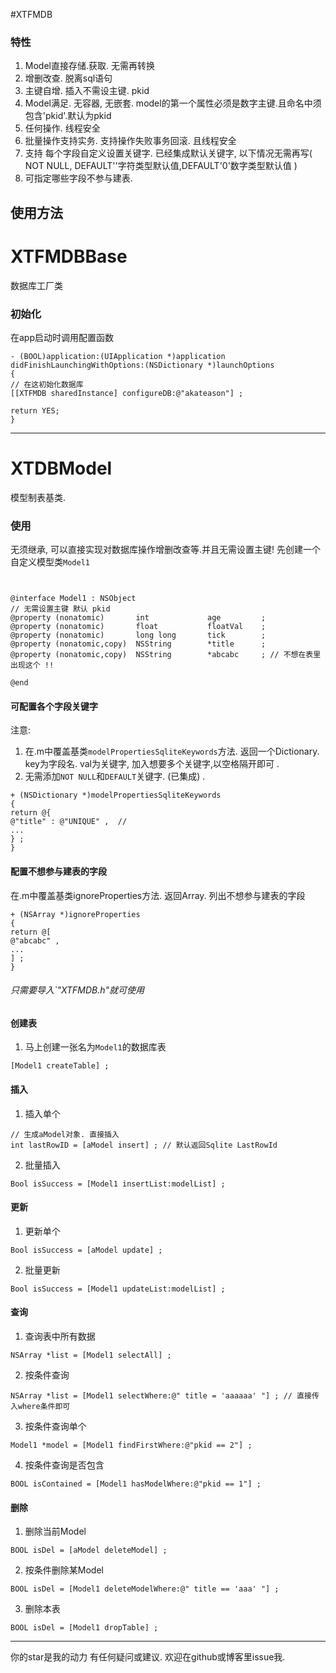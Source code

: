

#XTFMDB

### 特性
1. Model直接存储.获取. 无需再转换
2. 增删改查. 脱离sql语句
3. 主键自增. 插入不需设主键. pkid
4. Model满足. 无容器, 无嵌套. model的第一个属性必须是数字主键.且命名中须包含'pkid'.默认为pkid
5. 任何操作. 线程安全
6. 批量操作支持实务. 支持操作失败事务回滚. 且线程安全
7. 支持 每个字段自定义设置关键字. 已经集成默认关键字, 以下情况无需再写( NOT NULL, DEFAULT''字符类型默认值,DEFAULT'0'数字类型默认值 )
8. 可指定哪些字段不参与建表.

## 使用方法
# XTFMDBBase
数据库工厂类
### 初始化
在app启动时调用配置函数
```
- (BOOL)application:(UIApplication *)application didFinishLaunchingWithOptions:(NSDictionary *)launchOptions
{
// 在这初始化数据库
[[XTFMDB sharedInstance] configureDB:@"akateason"] ;

return YES;
}

```

---

# XTDBModel
模型制表基类.
### 使用
无须继承, 可以直接实现对数据库操作增删改查等.并且无需设置主键!
先创建一个自定义模型类`Model1`
```


@interface Model1 : NSObject
// 无需设置主键 默认 pkid
@property (nonatomic)       int             age         ;
@property (nonatomic)       float           floatVal    ;
@property (nonatomic)       long long       tick        ;
@property (nonatomic,copy)  NSString        *title      ;
@property (nonatomic,copy)  NSString        *abcabc     ; // 不想在表里出现这个 !!

@end

```
#### 可配置各个字段关键字
注意:
1. 在.m中覆盖基类`modelPropertiesSqliteKeywords`方法. 返回一个Dictionary. key为字段名. val为关键字, 加入想要多个关键字,以空格隔开即可 .
2. 无需添加`NOT NULL`和`DEFAULT`关键字. (已集成) .

```
+ (NSDictionary *)modelPropertiesSqliteKeywords
{
return @{
@"title" : @"UNIQUE" ,  // 
...           
} ;
}
```

#### 配置不想参与建表的字段
在.m中覆盖基类ignoreProperties方法. 返回Array. 列出不想参与建表的字段
```
+ (NSArray *)ignoreProperties
{
return @[
@"abcabc" ,
...
] ;
}
```

###### 只需要导入`"XTFMDB.h"就可使用

#### 创建表
1. 马上创建一张名为`Model1`的数据库表
```
[Model1 createTable] ;
```

#### 插入
1. 插入单个
```
// 生成aModel对象. 直接插入
int lastRowID = [aModel insert] ; // 默认返回Sqlite LastRowId
```
2. 批量插入
```
Bool isSuccess = [Model1 insertList:modelList] ;
```

#### 更新
1. 更新单个
```
Bool isSuccess = [aModel update] ;
```
2. 批量更新
```
Bool isSuccess = [Model1 updateList:modelList] ;
```

#### 查询
1. 查询表中所有数据
```
NSArray *list = [Model1 selectAll] ;
```
2. 按条件查询
```      
NSArray *list = [Model1 selectWhere:@" title = 'aaaaaa' "] ; // 直接传入where条件即可
```
3. 按条件查询单个
```
Model1 *model = [Model1 findFirstWhere:@"pkid == 2"] ;
```
4. 按条件查询是否包含
```
BOOL isContained = [Model1 hasModelWhere:@"pkid == 1"] ;
```

#### 删除
1. 删除当前Model
```
BOOL isDel = [aModel deleteModel] ;
```
2. 按条件删除某Model
```
BOOL isDel = [Model1 deleteModelWhere:@" title == 'aaa' "] ;
```
3. 删除本表
```
BOOL isDel = [Model1 dropTable] ;
```

---



你的star是我的动力
有任何疑问或建议. 欢迎在github或博客里issue我. 
